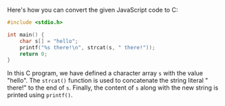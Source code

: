 Here's how you can convert the given JavaScript code to C:

```c
#include <stdio.h>

int main() {
    char s[] = "hello";
    printf("%s there!\n", strcat(s, " there!"));
    return 0;
}
```

In this C program, we have defined a character array `s` with the value "hello". The `strcat()` function is used to concatenate the string literal " there!" to the end of `s`. Finally, the content of `s` along with the new string is printed using `printf()`.
